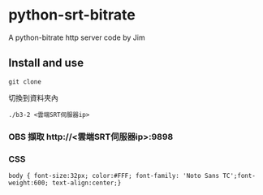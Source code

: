 # python-srt-bitrate

A python-bitrate http server code by Jim


## Install and use


```
git clone 
```

切換到資料夾內

```
./b3-2 <雲端SRT伺服器ip>
```

### OBS 擷取 http://<雲端SRT伺服器ip>:9898

### CSS
```
body { font-size:32px; color:#FFF; font-family: 'Noto Sans TC';font-weight:600; text-align:center;}
```
